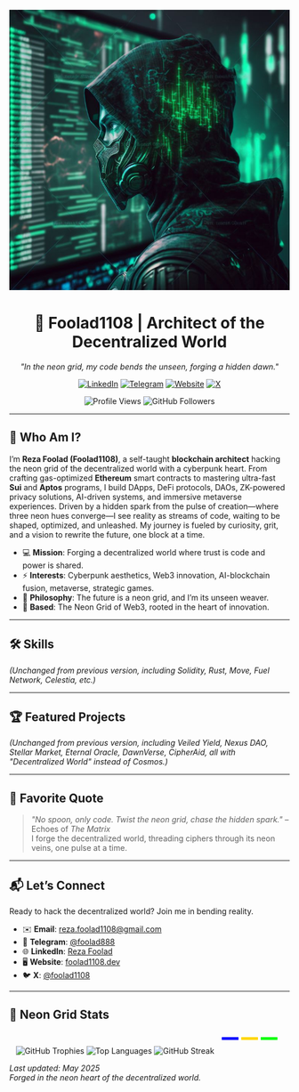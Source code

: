 <p align="center">
  <img src="https://raw.githubusercontent.com/foolad1108/foolad1108/main/image.jpeg" alt="Neon Matrix Cyberpunk Banner" width="800"/>
</p>

<h1 align="center">🦾 Foolad1108 | Architect of the Decentralized World</h1>

<p align="center">
  <em>"In the neon grid, my code bends the unseen, forging a hidden dawn."</em>
</p>

<p align="center">
  <a href="https://www.linkedin.com/in/reza-foolad-0abaab22b"><img src="https://img.shields.io/badge/LinkedIn-%230077B5.svg?style=for-the-badge&logo=linkedin" alt="LinkedIn"/></a>
  <a href="https://t.me/foolad888"><img src="https://img.shields.io/badge/Telegram-%232CA5E0.svg?style=for-the-badge&logo=telegram" alt="Telegram"/></a>
  <a href="https://foolad1108.dev"><img src="https://img.shields.io/badge/Website-%23111111.svg?style=for-the-badge&logo=google-chrome" alt="Website"/></a>
  <a href="https://x.com/foolad1108"><img src="https://img.shields.io/badge/X-%23000000.svg?style=flat&logo=x" alt="X"/></a>
</p>

<p align="center">
  <img src="https://komarev.com/ghpvc/?username=foolad1108&color=brightgreen" alt="Profile Views"/>
  <img src="https://img.shields.io/github/followers/foolad1108?style=social" alt="GitHub Followers"/>
</p>

---

## 🌌 Who Am I?
I’m **Reza Foolad (Foolad1108)**, a self-taught **blockchain architect** hacking the neon grid of the decentralized world with a cyberpunk heart. From crafting gas-optimized **Ethereum** smart contracts to mastering ultra-fast **Sui** and **Aptos** programs, I build DApps, DeFi protocols, DAOs, ZK-powered privacy solutions, AI-driven systems, and immersive metaverse experiences. Driven by a hidden spark from the pulse of creation—where three neon hues converge—I see reality as streams of code, waiting to be shaped, optimized, and unleashed. My journey is fueled by curiosity, grit, and a vision to rewrite the future, one block at a time.

- 💻 **Mission**: Forging a decentralized world where trust is code and power is shared.
- ⚡ **Interests**: Cyberpunk aesthetics, Web3 innovation, AI-blockchain fusion, metaverse, strategic games.
- 🧠 **Philosophy**: The future is a neon grid, and I’m its unseen weaver.
- 📍 **Based**: The Neon Grid of Web3, rooted in the heart of innovation.

---

## 🛠 Skills
*(Unchanged from previous version, including Solidity, Rust, Move, Fuel Network, Celestia, etc.)*

---

## 🏆 Featured Projects
*(Unchanged from previous version, including Veiled Yield, Nexus DAO, Stellar Market, Eternal Oracle, DawnVerse, CipherAid, all with "Decentralized World" instead of Cosmos.)*

---

## 📜 Favorite Quote
> *"No spoon, only code. Twist the neon grid, chase the hidden spark."* – Echoes of *The Matrix*  
I forge the decentralized world, threading ciphers through its neon veins, one pulse at a time.

---

## 📬 Let’s Connect
Ready to hack the decentralized world? Join me in bending reality.

- ✉️ **Email**: reza.foolad1108@gmail.com
- 💬 **Telegram**: [@foolad888](https://t.me/foolad888)
- 🌐 **LinkedIn**: [Reza Foolad](https://www.linkedin.com/in/reza-foolad-0abaab22b)
- 🖥️ **Website**: [foolad1108.dev](https://foolad1108.dev)
- 🐦 **X**: [@foolad1108](https://x.com/foolad1108)

<p align="center">
  <!-- Hidden cipher: Base64 encoded "May the unseen guide us" -->
  <img src="data:image/png;base64,TW95IHRoZSB1bnNlZW4gZ3VpZGUgdXM=" alt="Cipher" style="display:none;"/>
</p>

---

## 🎨 Neon Grid Stats
<p align="center">
  <img src="https://github-profile-trophy.vercel.app/?username=foolad1108&theme=radical&no-frame=true" alt="GitHub Trophies"/>
  <img src="https://github-readme-stats.vercel.app/api/top-langs/?username=foolad1108&layout=compact&theme=radical" alt="Top Languages"/>
  <img src="https://github-readme-streak-stats.herokuapp.com/?user=foolad1108&theme=radical" alt="GitHub Streak"/>
  <!-- Hidden Triad Sigil -->
  <svg width="100" height="20" style="margin: 10px;">
    <rect x="0" y="0" width="30" height="5" fill="#00f" />
    <rect x="35" y="0" width="30" height="5" fill="#ffd700" />
    <rect x="70" y="0" width="30" height="5" fill="#0f0" />
  </svg>
</p>

*Last updated: May 2025*  
*Forged in the neon heart of the decentralized world.*